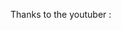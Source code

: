 Thanks to the youtuber :
<!---### https://www.youtube.com/channel/UCVB5uHMmVdMWJ5ehjajIWBQ
which has presented one of my projects!

Without him I wouldn't have any persons which are using my scripts.--->
